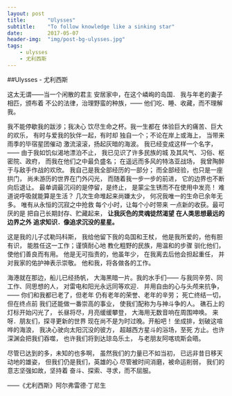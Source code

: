 ```yaml
---
layout: post
title:       "Ulysses"
subtitle:    "To follow knowledge like a sinking star"
date: 		 2017-05-07
header-img:  "img/post-bg-ulysses.jpg"
tags:
	- ulysses
	- 尤利西斯
---
```


##Ulysses - 尤利西斯

这太无谓——当一个闲散的君主
安居家中，在这个嶙峋的岛国．
我与年老的妻子相匹，颁布着
不公的法律，治理野蛮的种族，——
他们吃、睡、收藏，而不理解我。


我不能停歇我的跋涉；我决心
饮尽生命之杯。我一生都在
体验巨大的痛苦、巨大的欢乐，
有时与爱我的狄伴一起，有时却
独自一个；不论在岸上或海上，
当带来雨季的毕宿星团催动
激流滚滚，扬起灰暗的海波。
我已经变成这样一个名字，——
由于我如饥似渴地漂泊不止，
我已见识了许多民族的城
及其风气、习俗、枢密院、政府，
而我在他们之中最负盛名；
在遥远而多风的特洛亚战场，
我曾陶醉于与敌手作战的欢欣。
我自己是我全部经历的一部分；
而全部经验，也只是一座拱门，
尚未游历的世界在门外闪光，
而随着我一步一步的前进，
它的边界也不断向后退让。
最单调最沉闷的是停留，是终止，
是蒙尘生锈而不在使用中发亮！
难道说呼吸就能算是生活？
几次生命堆起来尚嫌太少，
何况我唯一的生命已余年无多。
唯有从永恒的沉寂之中抢救
每个小时，让每个小时带来
一点新的收获。最可厌的是
把自己长期封存、贮藏起来，
**让我灰色的灵魂徒然渴望**
**在人类思想最远的边界之外**
**追求知识．像追求沉没的星星。**


这是我的儿子忒勒玛科斯，
我给他留下我的岛国和王杖，
他是我所爱的，他有胆有识，
能胜任这一工作；谨慎耐心地
教化粗野的民族，用温和的步骤
驯化他们，使他们善良而有用。
他是无可指责的，他虽年少，
在我离去后他会担起重任，
并对我家的佑护神表示崇敬。
他和我，将各做各的工作。


海港就在那边，船儿已经扬帆，
大海黑暗一片。我的水手们——
与我同辛劳、同工作、同思想的人，
对雷电和阳光永远同等欢迎．
并用自由的心与头颅来抗争，——
你们和我都已老了，但老年
仍有老年的荣誉、老年的辛劳；
死亡终结一切，但在终点前
我们还能做一番崇高的事业，
使我们配称为与神斗争的人。
礁石上的灯标开始闪光了，
长昼将尽，月亮缓缓攀登，
大海用无数音响在周围呻唤。
来呀．朋友们，探寻更新的世界
现在尚不是为时过晚。开船吧！
坐成排，划破这喧哗的海浪，
我决心驶向太阳沉没的彼方，
超越西方星斗的浴场，至死
方止。也许深渊会把我们吞噬，
也许我们将到达琼岛乐土，
与老朋友阿喀琉斯会晤。


尽管已达到的多，未知的也多啊，
虽然我们的力量已不如当初，
已远非昔日移天动地的雄姿，
但我们仍是我们，英雄的心
尽管被时间消磨，被命运削弱，
我们的意志坚强如故，坚持着
奋斗、探索、寻求，而不屈服。



——《尤利西斯》阿尔弗雷德·丁尼生


